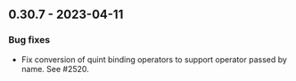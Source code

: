 ## 0.30.7 - 2023-04-11

### Bug fixes

- Fix conversion of quint binding operators to support operator passed by name. See #2520.
